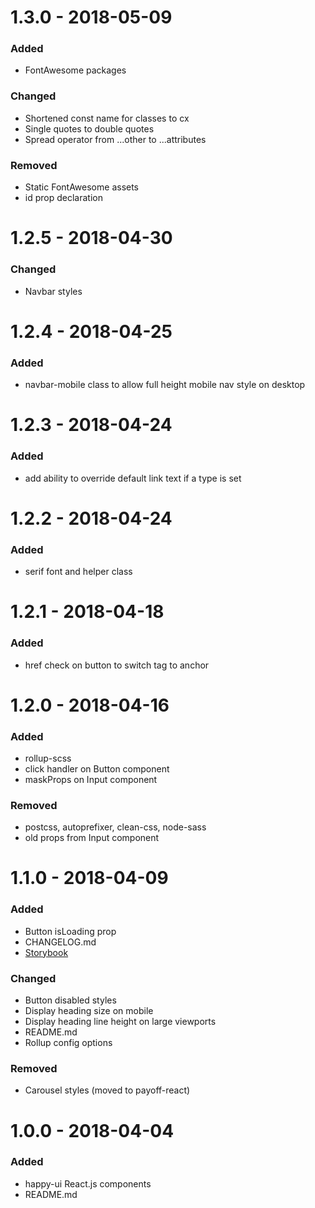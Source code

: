 # 1.3.0 - 2018-05-09

### Added
* FontAwesome packages

### Changed
* Shortened const name for classes to cx
* Single quotes to double quotes
* Spread operator from ...other to ...attributes

### Removed
* Static FontAwesome assets
* id prop declaration

# 1.2.5 - 2018-04-30

### Changed
* Navbar styles

# 1.2.4 - 2018-04-25

### Added
* navbar-mobile class to allow full height mobile nav style on desktop

# 1.2.3 - 2018-04-24

### Added
* add ability to override default link text if a type is set

# 1.2.2 - 2018-04-24

### Added
* serif font and helper class

# 1.2.1 - 2018-04-18

### Added
* href check on button to switch tag to anchor

# 1.2.0 - 2018-04-16

### Added
* rollup-scss
* click handler on Button component
* maskProps on Input component

### Removed
* postcss, autoprefixer, clean-css, node-sass
* old props from Input component

# 1.1.0 - 2018-04-09

### Added
* Button isLoading prop
* CHANGELOG.md
* [Storybook](https://storybook.js.org/basics/guide-react/)

### Changed
* Button disabled styles
* Display heading size on mobile
* Display heading line height on large viewports
* README.md
* Rollup config options

### Removed
* Carousel styles (moved to payoff-react)

# 1.0.0 - 2018-04-04

### Added
* happy-ui React.js components
* README.md
